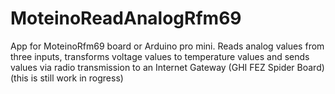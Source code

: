 # MoteinoReadAnalogRfm69

App for MoteinoRfm69 board or Arduino pro mini.
Reads analog values from three inputs, transforms voltage values to temperature values 
and sends values via radio transmission to an Internet Gateway (GHI FEZ Spider Board) 
(this is still work in rogress)
